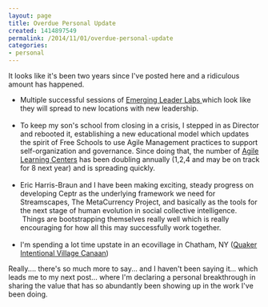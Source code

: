 ```yaml
---
layout: page
title: Overdue Personal Update
created: 1414897549
permalink: /2014/11/01/overdue-personal-update
categories:
- personal
---
```

<p>It looks like it&#39;s been two years since I&#39;ve posted here and a ridiculous amount has happened.</p><ul><li>Multiple successful sessions of <a href="http://EmergingLeaderLabs.org">Emerging Leader Labs </a>which look like they will spread to new locations with new leadership.<br />&nbsp;</li><li>To keep my son&#39;s school from closing in a crisis, I stepped in as Director and rebooted it, establishing a new educational model which updates the spirit of Free Schools to use Agile Management practices to support self-organization and governance. Since doing that, the number of <a href="http://AgileLearningCenters.org">Agile Learning Centers</a> has been doubling annually (1,2,4 and may be on track for 8 next year) and is spreading quickly.<br />&nbsp;</li><li>Eric Harris-Braun and I have been making exciting, steady progress on developing Ceptr as the underlying framework we need for Streamscapes, The MetaCurrency Project, and basically as the tools for the next stage of human evolution in social collective intelligence. &nbsp;Things are bootstrapping themselves really well which is really encouraging for how all this may successfully work together.<br />&nbsp;</li><li>I&#39;m spending a lot time upstate in an ecovillage in Chatham, NY (<a href="http://qivc.org">Quaker Intentional Village Canaan</a>)</li></ul><p>Really.... there&#39;s so much more to say... and I haven&#39;t been saying it... which leads me to my next post... where I&#39;m declaring a personal breakthrough in sharing the value that has so abundantly been showing up in the work I&#39;ve been doing.</p>
